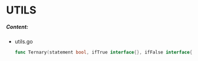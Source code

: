 # UTILS

##### Content:

* utils.go
  ```go
  func Ternary(statement bool, ifTrue interface{}, ifFalse interface{}) interface{} { ... }
  ```

